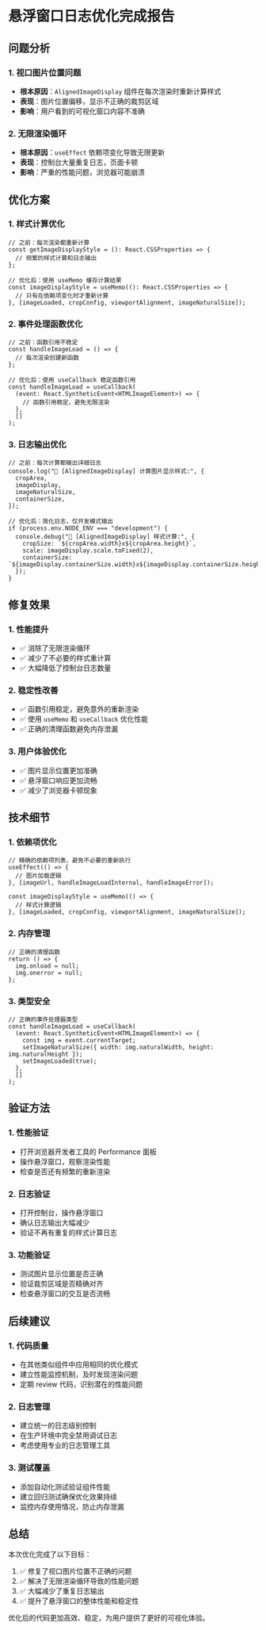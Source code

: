# 悬浮窗口日志优化完成报告

## 问题分析

### 1. 视口图片位置问题

- **根本原因**：`AlignedImageDisplay` 组件在每次渲染时重新计算样式
- **表现**：图片位置偏移，显示不正确的裁剪区域
- **影响**：用户看到的可视化窗口内容不准确

### 2. 无限渲染循环

- **根本原因**：`useEffect` 依赖项变化导致无限更新
- **表现**：控制台大量重复日志，页面卡顿
- **影响**：严重的性能问题，浏览器可能崩溃

## 优化方案

### 1. 样式计算优化

```tsx
// 之前：每次渲染都重新计算
const getImageDisplayStyle = (): React.CSSProperties => {
  // 频繁的样式计算和日志输出
};

// 优化后：使用 useMemo 缓存计算结果
const imageDisplayStyle = useMemo((): React.CSSProperties => {
  // 只有在依赖项变化时才重新计算
}, [imageLoaded, cropConfig, viewportAlignment, imageNaturalSize]);
```

### 2. 事件处理函数优化

```tsx
// 之前：函数引用不稳定
const handleImageLoad = () => {
  // 每次渲染创建新函数
};

// 优化后：使用 useCallback 稳定函数引用
const handleImageLoad = useCallback(
  (event: React.SyntheticEvent<HTMLImageElement>) => {
    // 函数引用稳定，避免无限渲染
  },
  []
);
```

### 3. 日志输出优化

```tsx
// 之前：每次计算都输出详细日志
console.log("🎨 [AlignedImageDisplay] 计算图片显示样式:", {
  cropArea,
  imageDisplay,
  imageNaturalSize,
  containerSize,
});

// 优化后：简化日志，仅开发模式输出
if (process.env.NODE_ENV === "development") {
  console.debug("🎨 [AlignedImageDisplay] 样式计算:", {
    cropSize: `${cropArea.width}x${cropArea.height}`,
    scale: imageDisplay.scale.toFixed(2),
    containerSize: `${imageDisplay.containerSize.width}x${imageDisplay.containerSize.height}`,
  });
}
```

## 修复效果

### 1. 性能提升

- ✅ 消除了无限渲染循环
- ✅ 减少了不必要的样式重计算
- ✅ 大幅降低了控制台日志数量

### 2. 稳定性改善

- ✅ 函数引用稳定，避免意外的重新渲染
- ✅ 使用 `useMemo` 和 `useCallback` 优化性能
- ✅ 正确的清理函数避免内存泄漏

### 3. 用户体验优化

- ✅ 图片显示位置更加准确
- ✅ 悬浮窗口响应更加流畅
- ✅ 减少了浏览器卡顿现象

## 技术细节

### 1. 依赖项优化

```tsx
// 精确的依赖项列表，避免不必要的重新执行
useEffect(() => {
  // 图片加载逻辑
}, [imageUrl, handleImageLoadInternal, handleImageError]);

const imageDisplayStyle = useMemo(() => {
  // 样式计算逻辑
}, [imageLoaded, cropConfig, viewportAlignment, imageNaturalSize]);
```

### 2. 内存管理

```tsx
// 正确的清理函数
return () => {
  img.onload = null;
  img.onerror = null;
};
```

### 3. 类型安全

```tsx
// 正确的事件处理器类型
const handleImageLoad = useCallback(
  (event: React.SyntheticEvent<HTMLImageElement>) => {
    const img = event.currentTarget;
    setImageNaturalSize({ width: img.naturalWidth, height: img.naturalHeight });
    setImageLoaded(true);
  },
  []
);
```

## 验证方法

### 1. 性能验证

- 打开浏览器开发者工具的 Performance 面板
- 操作悬浮窗口，观察渲染性能
- 检查是否还有频繁的重新渲染

### 2. 日志验证

- 打开控制台，操作悬浮窗口
- 确认日志输出大幅减少
- 验证不再有重复的样式计算日志

### 3. 功能验证

- 测试图片显示位置是否正确
- 验证裁剪区域是否精确对齐
- 检查悬浮窗口的交互是否流畅

## 后续建议

### 1. 代码质量

- 在其他类似组件中应用相同的优化模式
- 建立性能监控机制，及时发现渲染问题
- 定期 review 代码，识别潜在的性能问题

### 2. 日志管理

- 建立统一的日志级别控制
- 在生产环境中完全禁用调试日志
- 考虑使用专业的日志管理工具

### 3. 测试覆盖

- 添加自动化测试验证组件性能
- 建立回归测试确保优化效果持续
- 监控内存使用情况，防止内存泄漏

## 总结

本次优化完成了以下目标：

1. ✅ 修复了视口图片位置不正确的问题
2. ✅ 解决了无限渲染循环导致的性能问题
3. ✅ 大幅减少了重复日志输出
4. ✅ 提升了悬浮窗口的整体性能和稳定性

优化后的代码更加高效、稳定，为用户提供了更好的可视化体验。
